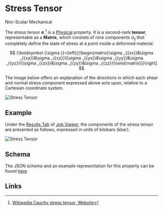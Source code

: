 # Stress Tensor

<span class="btn badge b-success border-50">Non-Scalar</span> <span class="btn badge b-info border-50">Mechanical</span>

The stress tensor ${\boldsymbol {\sigma }}$ [^1] is a [Physical](../../properties/classification/general.md) property. It is a second-rank **tensor**, representable as a **Matrix**, which consists of nine components $\sigma _{ij}$ that completely define the state of stress at a point inside a deformed material. 

$$
{\boldsymbol  {\sigma }}=\left[{{\begin{matrix}\sigma _{{xx}}&\sigma _{{xy}}&\sigma _{{xz}}\\\sigma _{{yx}}&\sigma _{{yy}}&\sigma _{{yz}}\\\sigma _{{zx}}&\sigma _{{zy}}&\sigma _{{zz}}\\\end{matrix}}}\right]
$$

The image below offers an explanation of the directions in which each shear and normal stress component expressed above acts upon, relative to a Cartesian coordinate system.

![Stress Tensor](/images/Properties/Components_of_Stress_Tensor.png "Stress Tensor")

## Example

Under the [Results Tab](../../jobs/ui/results-tab.md) of [Job Viewer](../../jobs/ui/viewer.md), the components of the stress tensor are presented as follows, expressed in units of kilobars (kbar).

![Stress Tensor](/images/Properties/stress-tensor.png "Stress Tensor")

## Schema 

The JSON schema and an example representation for this property can be found [here](../../properties/data/list.md#stress-tensor).

## Links

[^1]: [Wikipedia Cauchy stress tensor, Website](https://en.wikipedia.org/wiki/Cauchy_stress_tensor)
